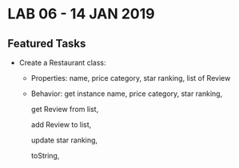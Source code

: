 # LAB 06 - 14 JAN 2019

## Featured Tasks

- Create a Restaurant class:
    - Properties:
      name, 
      price category, 
      star ranking, 
      list of Review
    - Behavior:
      get instance name, price category, star ranking,
      
      get Review from list,
      
      add Review to list,
      
      update star ranking,
      
      toString,
